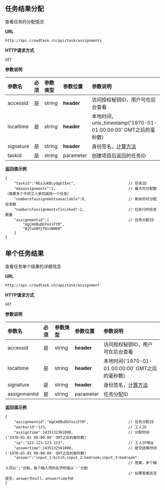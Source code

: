 ## 任务结果分配

查看任务的分配情况

**URL**
```  
http://api.crowdtask.cn/api/task/assignments
```

**HTTP请求方式**
```
GET
```

**参数说明**

|参数名|必须|参数类型|参数位置|参数说明|
|:---|:---|:---|:---|:---|
|accessid|是|string|**header**|访问授权秘钥ID，用户可在后台查看|
|localtime|是|string|**header**|本地时间，unix_timestamp('1970-01-01 00:00:00' GMT之后的毫秒数)|
|signature|是|string|**header**|身份签名，[计算方法](../api/index.md#signature)|
|taskid|是|string|parameter|创建项目后返回的任务ID|

**返回值示例**
```
{
	"taskid":"RExJuKBcyQgEtIec",						// 任务ID
	"maxassignments":2,									// 最大可分配数（需要多个不同工人来完成同一个任务）
	"numberofassignmentsavailable":0,					// 剩余的可分配任务数
	"numberofassignmentsfinished":2,					// 已执行的任务数量	
	"assignmentid":[									// 任务分配ID
		"mgCmOBuDGYosiFtM",
		"WjCwVWYyTQinBWbN"
	]
}
```


## 单个任务结果

查看任务单个结果的详细信息

**URL**
```  
http://api.crowdtask.cn/api/task/assignment
```
   
**HTTP请求方式**
```
GET
```

**参数说明**

|参数名|必须|参数类型|参数位置|参数说明|
|:---|:---|:---|:---|:---|
|accessid|是|string|**header**|访问授权秘钥ID，用户可在后台查看|
|localtime|是|string|**header**|本地时间('1970-01-01 00:00:00' GMT之后的毫秒数)|
|signature|是|string|**header**|身份签名，[计算方法](../api/index.md#signature)|
|assignmentid|是|string|parameter|任务分配ID|

**返回值示例**
```
{		
	"assignmentid":"mgCmOBuDGYosiFtM",					// 任务分配ID
	"workerid":123,										// 工人ID
	"assigntime":1435132361000,							// 分配时间('1970-01-01 00:00:00' GMT之后的毫秒数)
	"ip":"123.123.123.123",								// 工人IP地址
	"answertime":1435132561000,							// 提交结果时间('1970-01-01 00:00:00' GMT之后的毫秒数)
	"answer":"input_1:kitch;input_2:bedroom;input_3:bedroom"
														// 答案，多个输入项以';'分割，每个输入项的名字和值以':'分割
														// 如果答案还没提交，answer为null，answertime为0
}
```
